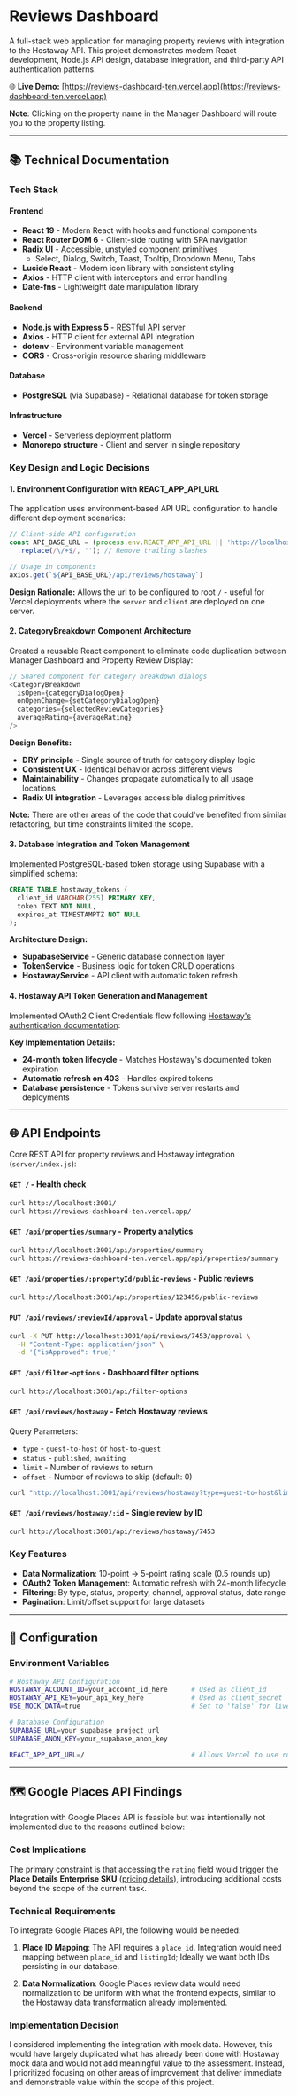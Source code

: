 # Reviews Dashboard

A full-stack web application for managing property reviews with integration to the Hostaway API. This project demonstrates modern React development, Node.js API design, database integration, and third-party API authentication patterns.

🌐 **Live Demo:** [https://reviews-dashboard-ten.vercel.app](https://reviews-dashboard-ten.vercel.app)

**Note**: Clicking on the property name in the Manager Dashboard will route you to the property listing.

---

## 📚 Technical Documentation

### Tech Stack

#### Frontend
- **React 19** - Modern React with hooks and functional components
- **React Router DOM 6** - Client-side routing with SPA navigation
- **Radix UI** - Accessible, unstyled component primitives
  - Select, Dialog, Switch, Toast, Tooltip, Dropdown Menu, Tabs
- **Lucide React** - Modern icon library with consistent styling
- **Axios** - HTTP client with interceptors and error handling
- **Date-fns** - Lightweight date manipulation library

#### Backend
- **Node.js with Express 5** - RESTful API server
- **Axios** - HTTP client for external API integration
- **dotenv** - Environment variable management
- **CORS** - Cross-origin resource sharing middleware

#### Database
- **PostgreSQL** (via Supabase) - Relational database for token storage

#### Infrastructure
- **Vercel** - Serverless deployment platform
- **Monorepo structure** - Client and server in single repository

### Key Design and Logic Decisions

#### 1. Environment Configuration with REACT_APP_API_URL

The application uses environment-based API URL configuration to handle different deployment scenarios:

```javascript
// Client-side API configuration
const API_BASE_URL = (process.env.REACT_APP_API_URL || 'http://localhost:3001')
  .replace(/\/+$/, ''); // Remove trailing slashes

// Usage in components
axios.get(`${API_BASE_URL}/api/reviews/hostaway`)
```

**Design Rationale:** Allows the url to be configured to root `/` - useful for Vercel deployments where the `server` and `client` are deployed on one server.

#### 2. CategoryBreakdown Component Architecture

Created a reusable React component to eliminate code duplication between Manager Dashboard and Property Review Display:

```javascript
// Shared component for category breakdown dialogs
<CategoryBreakdown 
  isOpen={categoryDialogOpen}
  onOpenChange={setCategoryDialogOpen}
  categories={selectedReviewCategories}
  averageRating={averageRating}
/>
```

**Design Benefits:**
- **DRY principle** - Single source of truth for category display logic
- **Consistent UX** - Identical behavior across different views
- **Maintainability** - Changes propagate automatically to all usage locations
- **Radix UI integration** - Leverages accessible dialog primitives
  
**Note:** There are other areas of the code that could've benefited from similar refactoring, but time constraints limited the scope.

#### 3. Database Integration and Token Management

Implemented PostgreSQL-based token storage using Supabase with a simplified schema:

```sql
CREATE TABLE hostaway_tokens (
  client_id VARCHAR(255) PRIMARY KEY,
  token TEXT NOT NULL,
  expires_at TIMESTAMPTZ NOT NULL
);
```

**Architecture Design:**
- **SupabaseService** - Generic database connection layer
- **TokenService** - Business logic for token CRUD operations  
- **HostawayService** - API client with automatic token refresh

#### 4. Hostaway API Token Generation and Management

Implemented OAuth2 Client Credentials flow following [Hostaway's authentication documentation](https://api.hostaway.com/documentation#working-with-authorization-token):

**Key Implementation Details:**
- **24-month token lifecycle** - Matches Hostaway's documented token expiration
- **Automatic refresh on 403** - Handles expired tokens
- **Database persistence** - Tokens survive server restarts and deployments

---

## 🌐 API Endpoints

Core REST API for property reviews and Hostaway integration (`server/index.js`):

#### `GET /` - Health check
```bash
curl http://localhost:3001/
curl https://reviews-dashboard-ten.vercel.app/
```

#### `GET /api/properties/summary` - Property analytics
```bash
curl http://localhost:3001/api/properties/summary
curl https://reviews-dashboard-ten.vercel.app/api/properties/summary
```

#### `GET /api/properties/:propertyId/public-reviews` - Public reviews
```bash
curl http://localhost:3001/api/properties/123456/public-reviews
```

#### `PUT /api/reviews/:reviewId/approval` - Update approval status
```bash
curl -X PUT http://localhost:3001/api/reviews/7453/approval \
  -H "Content-Type: application/json" \
  -d '{"isApproved": true}'
```

#### `GET /api/filter-options` - Dashboard filter options
```bash
curl http://localhost:3001/api/filter-options
```

#### `GET /api/reviews/hostaway` - Fetch Hostaway reviews
Query Parameters:
- `type` - `guest-to-host` or `host-to-guest`
- `status` - `published`, `awaiting`
- `limit` - Number of reviews to return
- `offset` - Number of reviews to skip (default: 0)
```bash
curl "http://localhost:3001/api/reviews/hostaway?type=guest-to-host&limit=10"
```

#### `GET /api/reviews/hostaway/:id` - Single review by ID
```bash
curl http://localhost:3001/api/reviews/hostaway/7453
```

### Key Features
- **Data Normalization**: 10-point → 5-point rating scale (0.5 rounds up)
- **OAuth2 Token Management**: Automatic refresh with 24-month lifecycle
- **Filtering**: By type, status, property, channel, approval status, date range
- **Pagination**: Limit/offset support for large datasets

---

## 🔧 Configuration

### Environment Variables

```bash
# Hostaway API Configuration
HOSTAWAY_ACCOUNT_ID=your_account_id_here      # Used as client_id
HOSTAWAY_API_KEY=your_api_key_here            # Used as client_secret
USE_MOCK_DATA=true                            # Set to 'false' for live API

# Database Configuration
SUPABASE_URL=your_supabase_project_url
SUPABASE_ANON_KEY=your_supabase_anon_key

REACT_APP_API_URL=/                           # Allows Vercel to use run both client and server on same domain
```
---
## 🗺️ Google Places API Findings

Integration with Google Places API is feasible but was intentionally not implemented due to the reasons outlined below:

### Cost Implications
The primary constraint is that accessing the `rating` field would trigger the **Place Details Enterprise SKU** ([pricing details](https://developers.google.com/maps/billing-and-pricing/sku-details#place-details-ent-sku)), introducing additional costs beyond the scope of the current task.

### Technical Requirements
To integrate Google Places API, the following would be needed:

1. **Place ID Mapping**: The API requires a `place_id`. Integration would need mapping between `place_id` and `listingId`; Ideally we want both IDs persisting in our database.

2. **Data Normalization**: Google Places review data would need normalization to be uniform with what the frontend expects, similar to the Hostaway data transformation already implemented.

### Implementation Decision
I considered implementing the integration with mock data. However, this would have largely duplicated what has already been done with Hostaway mock data and would not add meaningful value to the assessment. Instead, I prioritized focusing on other areas of improvement that deliver immediate and demonstrable value within the scope of this project.
